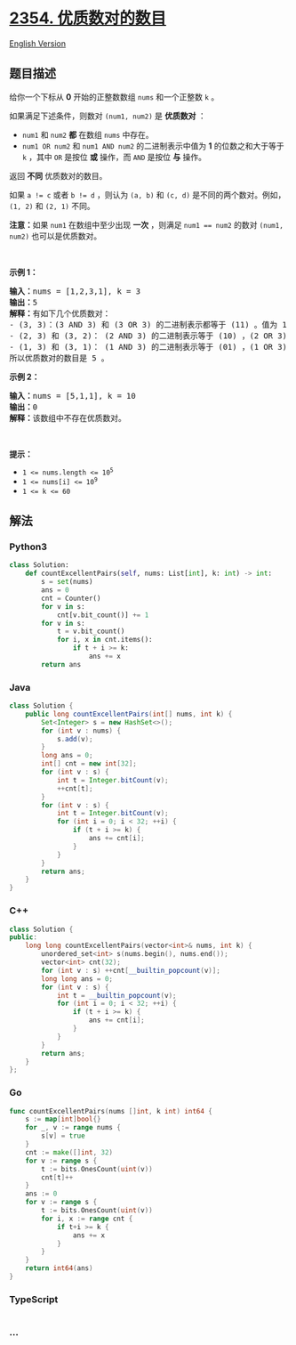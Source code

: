 # [2354. 优质数对的数目](https://leetcode.cn/problems/number-of-excellent-pairs)

[English Version](/solution/2300-2399/2354.Number%20of%20Excellent%20Pairs/README_EN.md)

## 题目描述

<!-- 这里写题目描述 -->

<p>给你一个下标从 <strong>0</strong> 开始的正整数数组 <code>nums</code> 和一个正整数 <code>k</code> 。</p>

<p>如果满足下述条件，则数对 <code>(num1, num2)</code> 是 <strong>优质数对</strong> ：</p>

<ul>
	<li><code>num1</code> 和 <code>num2</code> <strong>都</strong> 在数组 <code>nums</code> 中存在。</li>
	<li><code>num1 OR num2</code> 和 <code>num1 AND num2</code> 的二进制表示中值为 <strong>1</strong> 的位数之和大于等于 <code>k</code> ，其中 <code>OR</code> 是按位 <strong>或</strong> 操作，而 <code>AND</code> 是按位 <strong>与</strong> 操作。</li>
</ul>

<p>返回 <strong>不同</strong> 优质数对的数目。</p>

<p>如果&nbsp;<code>a != c</code> 或者 <code>b != d</code> ，则认为 <code>(a, b)</code> 和 <code>(c, d)</code> 是不同的两个数对。例如，<code>(1, 2)</code> 和 <code>(2, 1)</code> 不同。</p>

<p><strong>注意：</strong>如果 <code>num1</code> 在数组中至少出现 <strong>一次</strong> ，则满足 <code>num1 == num2</code> 的数对 <code>(num1, num2)</code> 也可以是优质数对。</p>

<p>&nbsp;</p>

<p><strong>示例 1：</strong></p>

<pre>
<strong>输入：</strong>nums = [1,2,3,1], k = 3
<strong>输出：</strong>5
<strong>解释：</strong>有如下几个优质数对：
- (3, 3)：(3 AND 3) 和 (3 OR 3) 的二进制表示都等于 (11) 。值为 1 的位数和等于 2 + 2 = 4 ，大于等于 k = 3 。
- (2, 3) 和 (3, 2)： (2 AND 3) 的二进制表示等于 (10) ，(2 OR 3) 的二进制表示等于 (11) 。值为 1 的位数和等于 1 + 2 = 3 。
- (1, 3) 和 (3, 1)： (1 AND 3) 的二进制表示等于 (01) ，(1 OR 3) 的二进制表示等于 (11) 。值为 1 的位数和等于 1 + 2 = 3 。
所以优质数对的数目是 5 。</pre>

<p><strong>示例 2：</strong></p>

<pre>
<strong>输入：</strong>nums = [5,1,1], k = 10
<strong>输出：</strong>0
<strong>解释：</strong>该数组中不存在优质数对。
</pre>

<p>&nbsp;</p>

<p><strong>提示：</strong></p>

<ul>
	<li><code>1 &lt;= nums.length &lt;= 10<sup>5</sup></code></li>
	<li><code>1 &lt;= nums[i] &lt;= 10<sup>9</sup></code></li>
	<li><code>1 &lt;= k &lt;= 60</code></li>
</ul>

## 解法

<!-- 这里可写通用的实现逻辑 -->

<!-- tabs:start -->

### **Python3**

<!-- 这里可写当前语言的特殊实现逻辑 -->

```python
class Solution:
    def countExcellentPairs(self, nums: List[int], k: int) -> int:
        s = set(nums)
        ans = 0
        cnt = Counter()
        for v in s:
            cnt[v.bit_count()] += 1
        for v in s:
            t = v.bit_count()
            for i, x in cnt.items():
                if t + i >= k:
                    ans += x
        return ans
```

### **Java**

<!-- 这里可写当前语言的特殊实现逻辑 -->

```java
class Solution {
    public long countExcellentPairs(int[] nums, int k) {
        Set<Integer> s = new HashSet<>();
        for (int v : nums) {
            s.add(v);
        }
        long ans = 0;
        int[] cnt = new int[32];
        for (int v : s) {
            int t = Integer.bitCount(v);
            ++cnt[t];
        }
        for (int v : s) {
            int t = Integer.bitCount(v);
            for (int i = 0; i < 32; ++i) {
                if (t + i >= k) {
                    ans += cnt[i];
                }
            }
        }
        return ans;
    }
}
```

### **C++**

```cpp
class Solution {
public:
    long long countExcellentPairs(vector<int>& nums, int k) {
        unordered_set<int> s(nums.begin(), nums.end());
        vector<int> cnt(32);
        for (int v : s) ++cnt[__builtin_popcount(v)];
        long long ans = 0;
        for (int v : s) {
            int t = __builtin_popcount(v);
            for (int i = 0; i < 32; ++i) {
                if (t + i >= k) {
                    ans += cnt[i];
                }
            }
        }
        return ans;
    }
};
```

### **Go**

```go
func countExcellentPairs(nums []int, k int) int64 {
	s := map[int]bool{}
	for _, v := range nums {
		s[v] = true
	}
	cnt := make([]int, 32)
	for v := range s {
		t := bits.OnesCount(uint(v))
		cnt[t]++
	}
	ans := 0
	for v := range s {
		t := bits.OnesCount(uint(v))
		for i, x := range cnt {
			if t+i >= k {
				ans += x
			}
		}
	}
	return int64(ans)
}
```

### **TypeScript**

```ts

```

### **...**

```

```

<!-- tabs:end -->
